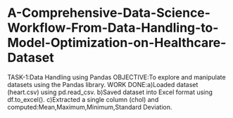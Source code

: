 # A-Comprehensive-Data-Science-Workflow-From-Data-Handling-to-Model-Optimization-on-Healthcare-Dataset
TASK-1:Data Handling using Pandas
OBJECTIVE:To explore and manipulate datasets using the Pandas library.
WORK DONE:a)Loaded dataset (heart.csv) using pd.read_csv.
           b)Saved dataset into Excel format using df.to_excel().
           c)Extracted a single column (chol) and computed:Mean,Maximum,Minimum,Standard Deviation.


           
